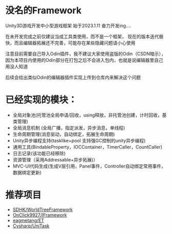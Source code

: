 # 没名的Framework
Unity3D游戏开发中小型游戏框架
始于2023.1.11  奋力开发ing....

在未开发完成之前仅建议当成工具类使用，而不是一个框架，
现在的版本迭代极快，而且编辑器拓展还不完善，可能存在某些隐藏问题请小心使用

注意目前需要自己导入Odin插件，我不建议大家使用盗版的Odin（CSDN暗示），因为本项目内使用的Odin部分在打包之后不会进入包内，也就是说编辑器里自己用没人知道

后续会给出类似Odin的编辑器插件实现上传到仓库内来解决这个问题

# 已经实现的模块：
- 全局对象池(托管池全局申请/回收，using释放，非托管池创建，计时回收，基类管理)
- 全局消息机制 (全局广播，指定派发，异步消息，单线程)
- 生命周期管理(消息驱动，自动绑定，拓展生命周期)
- Unity异步编程支持(tasklike+pool 支持强GC控制的unity异步编程)
- 通用工具(BindableProperty，IOCContainer，TimerCaller，CountCaller)
- 日志记录(该功能已经移除)
- 资源管理（采用Addressable+异步拓展)）
- MVC-UI代码生成(生成V层引用，Panel事件，Controller自动绑定常用事件，数据绑定更新)

# 推荐项目
- [SDHK/WorldTreeFramework](https://github.com/SDHK/WorldTreeFramework)
- [OnClick9927/IFramework](https://github.com/OnClick9927/IFramework)
- [eagmetang/ET](https://github.com/egametang/ET)
- [Cysharp/UniTask](https://github.com/Cysharp/UniTask)
